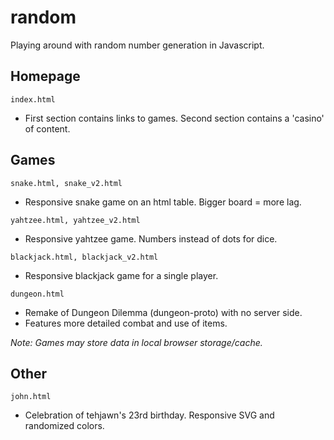 # random
Playing around with random number generation in Javascript.

## Homepage

`index.html`
- First section contains links to games. Second section contains a 'casino' of content.
  
## Games

`snake.html, snake_v2.html`
- Responsive snake game on an html table. Bigger board = more lag.

`yahtzee.html, yahtzee_v2.html`
- Responsive yahtzee game. Numbers instead of dots for dice.

`blackjack.html, blackjack_v2.html`
- Responsive blackjack game for a single player.

`dungeon.html`
- Remake of Dungeon Dilemma (dungeon-proto) with no server side.
- Features more detailed combat and use of items.

*Note: Games may store data in local browser storage/cache.*
  
## Other

`john.html`
- Celebration of tehjawn's 23rd birthday. Responsive SVG and randomized colors.
